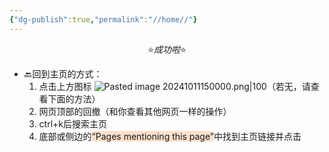 ```yaml
---
{"dg-publish":true,"permalink":"//home//"}
---
```


$$⭐️成功啦⭐️$$
- 🔙回到主页的方式：
	1. 点击上方图标 ![Pasted image 20241011150000.png|100](/img/user/%E8%BF%90%E8%A1%8C%E6%9D%82/%E9%99%84%E4%BB%B6/Pasted%20image%2020241011150000.png)（若无，请查看下面的方法）
	2. 网页顶部的回撤（和你查看其他网页一样的操作）
	3. ctrl+k后搜索主页
	4. 底部或侧边的<span style="background:rgba(240, 107, 5, 0.2)">“Pages mentioning this page”</span>中找到主页链接并点击